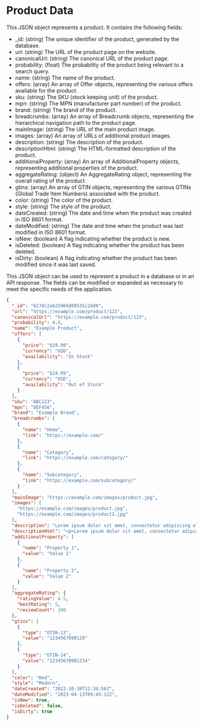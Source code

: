 # Product Data

This JSON object represents a product. It contains the following fields:

- _id: (string) The unique identifier of the product, generated by the database.
- url: (string) The URL of the product page on the website.
- canonicalUrl: (string) The canonical URL of the product page.
- probability: (float) The probability of the product being relevant to a search query.
- name: (string) The name of the product.
- offers: (array) An array of Offer objects, representing the various offers available for the product.
- sku: (string) The SKU (stock keeping unit) of the product.
- mpn: (string) The MPN (manufacturer part number) of the product.
- brand: (string) The brand of the product.
- breadcrumbs: (array) An array of Breadcrumb objects, representing the hierarchical navigation path to the     product page.
- mainImage: (string) The URL of the main product image.
- images: (array) An array of URLs of additional product images.
- description: (string) The description of the product.
- descriptionHtml: (string) The HTML-formatted description of the product.
- additionalProperty: (array) An array of AdditionalProperty objects, representing additional properties of the product.
- aggregateRating: (object) An AggregateRating object, representing the overall rating of the product.
- gtins: (array) An array of GTIN objects, representing the various GTINs (Global Trade Item Numbers) associated with the product.
- color: (string) The color of the product.
- style: (string) The style of the product.
- dateCreated: (string) The date and time when the product was created in ISO 8601 format.
- dateModified: (string) The date and time when the product was last modified in ISO 8601 format.
- isNew: (boolean) A flag indicating whether the product is new.
- isDeleted: (boolean) A flag indicating whether the product has been deleted.
- isDirty: (boolean) A flag indicating whether the product has been modified since it was last saved.

This JSON object can be used to represent a product in a database or in an API response. The fields can be modified or expanded as necessary to meet the specific needs of the application.


```json
{
  "_id": "617dc2a625969d89535c24d9",
  "url": "https://example.com/product/123",
  "canonicalUrl": "https://example.com/product/123",
  "probability": 0.9,
  "name": "Example Product",
  "offers": [
    {
      "price": "$19.99",
      "currency": "USD",
      "availability": "In Stock"
    },
    {
      "price": "$24.99",
      "currency": "USD",
      "availability": "Out of Stock"
    }
  ],
  "sku": "ABC123",
  "mpn": "DEF456",
  "brand": "Example Brand",
  "breadcrumbs": [
    {
      "name": "Home",
      "link": "https://example.com/"
    },
    {
      "name": "Category",
      "link": "https://example.com/category/"
    },
    {
      "name": "Subcategory",
      "link": "https://example.com/subcategory/"
    }
  ],
  "mainImage": "https://example.com/images/product.jpg",
  "images": [
    "https://example.com/images/product.jpg",
    "https://example.com/images/product2.jpg"
  ],
  "description": "Lorem ipsum dolor sit amet, consectetur adipiscing elit.",
  "descriptionHtml": "<p>Lorem ipsum dolor sit amet, consectetur adipiscing elit.</p>",
  "additionalProperty": [
    {
      "name": "Property 1",
      "value": "Value 1"
    },
    {
      "name": "Property 2",
      "value": "Value 2"
    }
  ],
  "aggregateRating": {
    "ratingValue": 4.5,
    "bestRating": 5,
    "reviewCount": 100
  },
  "gtins": [
    {
      "type": "GTIN-13",
      "value": "1234567890128"
    },
    {
      "type": "GTIN-14",
      "value": "12345678901234"
    }
  ],
  "color": "Red",
  "style": "Modern",
  "dateCreated": "2022-10-30T12:34:56Z",
  "dateModified": "2023-04-13T09:45:12Z",
  "isNew": true,
  "isDeleted": false,
  "isDirty": true
}

```